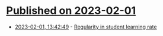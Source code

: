 # [Published on 2023-02-01](index.md)

* [2023-02-01, 13:42:49](https://news.ycombinator.com/item?id=34610253) - [Regularity in student learning rate](https://psyarxiv.com/pxsfh/)
